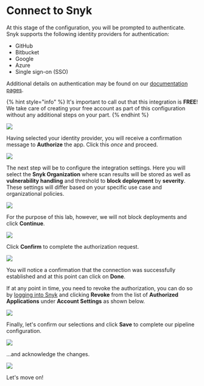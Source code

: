 # Connect to Snyk

At this stage of the configuration, you will be prompted to authenticate. Snyk supports the following identity providers for authentication:

* GitHub
* Bitbucket
* Google
* Azure
* Single sign-on \(SSO\)

Additional details on authentication may be found on our [documentation pages](https://support.snyk.io/hc/en-us/articles/360004008218-Authentication).

{% hint style="info" %}
It's important to call out that this integration is **FREE**! We take care of creating your free account as part of this configuration without any additional steps on your part.
{% endhint %}

![](https://partner-workshop-assets.s3.us-east-2.amazonaws.com/snyk-codepipeline-07.png)

Having selected your identity provider, you will receive a confirmation message to **Authorize** the app. Click this _once_ and proceed.

![](https://partner-workshop-assets.s3.us-east-2.amazonaws.com/snyk-codepipeline-08.png)

The next step will be to configure the integration settings. Here you will select the **Snyk Organization** where scan results will be stored as well as **vulnerability handling** and threshold to **block deployment** by **severity**. These settings will differ based on your specific use case and organizational policies.

![](https://partner-workshop-assets.s3.us-east-2.amazonaws.com/snyk-codepipeline-09.png)

For the purpose of this lab, however, we will not block deployments and click **Continue**.

![](https://partner-workshop-assets.s3.us-east-2.amazonaws.com/snyk-codepipeline-10.png)

Click **Confirm** to complete the authorization request.

![](https://partner-workshop-assets.s3.us-east-2.amazonaws.com/snyk-codepipeline-11.png)

You will notice a confirmation that the connection was successfully established and at this point can click on **Done**.

If at any point in time, you need to revoke the authorization, you can do so by [logging into Snyk](https://app.snyk.io/) and clicking **Revoke** from the list of **Authorized Applications** under **Account Settings** as shown below.

![](https://partner-workshop-assets.s3.us-east-2.amazonaws.com/snyk-codepipeline-12.png)

Finally, let's confirm our selections and click **Save** to complete our pipeline configuration.

![](https://partner-workshop-assets.s3.us-east-2.amazonaws.com/snyk-codepipeline-13.png)

...and acknowledge the changes.

![](https://partner-workshop-assets.s3.us-east-2.amazonaws.com/snyk-codepipeline-14.png)

Let's move on!

